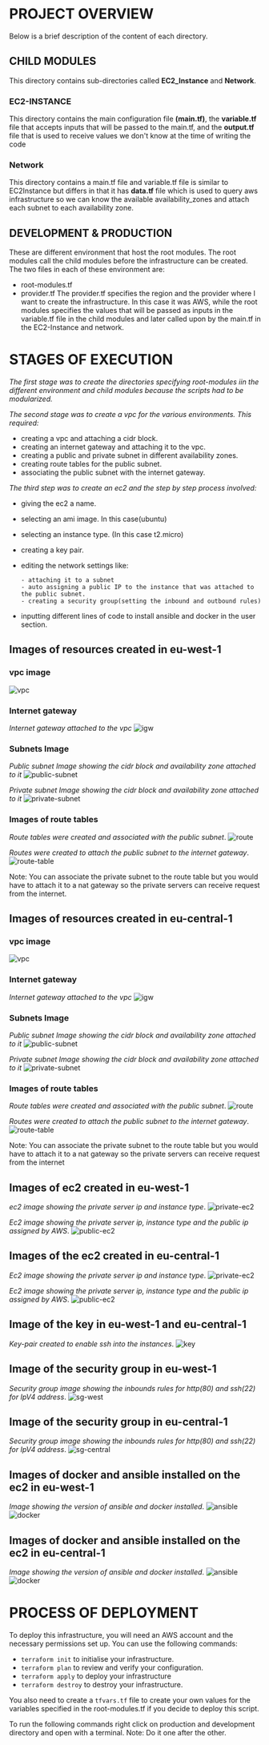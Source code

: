 # PROJECT OVERVIEW

Below is a brief description of the content of each directory. 

## CHILD MODULES
This directory contains sub-directories called **EC2_Instance** and **Network**.

### EC2-INSTANCE
This directory contains the main configuration file **(main.tf)**, the **variable.tf** file that accepts inputs that will be passed to the main.tf, and the **output.tf** file that is used to receive values we don't know at the time of writing the code

### Network 
This directory contains a main.tf file and variable.tf file is similar to EC2Instance but differs in that it has **data.tf** file which is used to query aws infrastructure so we can know the available availability_zones and attach each subnet to each availability zone.

## DEVELOPMENT & PRODUCTION
These are different environment that host the root modules. The root modules call the child modules before the infrastructure can be created. The two files in each of these environment are:
  - root-modules.tf
  - provider.tf
The provider.tf specifies the region and the provider where I want to create the infrastructure. In this case it was AWS, while the root modules specifies the values that will be passed as inputs in the variable.tf file in the child modules and later called upon by the main.tf in the EC2-Instance and network.


# STAGES OF EXECUTION
*The first stage was to create the directories specifying root-modules iin the different environment and child modules because the scripts had to be modularized.*

*The second stage was to create a vpc for the various environments. This required:*
- creating a vpc and attaching a cidr block.
- creating an internet gateway and attaching it to the vpc.
- creating a public and private subnet in different availability zones.
- creating route tables for the public subnet.
- associating the public subnet with the internet gateway.

*The third step was to create an ec2 and the step by step process involved:*
- giving the ec2 a name.
- selecting an ami image. In this case(ubuntu)
- selecting an instance type. (In this case t2.micro)
- creating a key pair.
- editing the network settings like:
      
      - attaching it to a subnet
      - auto assigning a public IP to the instance that was attached to the public subnet.
      - creating a security group(setting the inbound and outbound rules)
- inputting different lines of code to install ansible and docker in the user section.



## Images of resources created in eu-west-1
### vpc image
![vpc](./images/vpc-west.png)

### Internet gateway
*Internet gateway attached to the vpc*
![igw](./images/igw-west.png)

### Subnets Image 
*Public subnet Image showing the cidr block and availability zone attached to it*
![public-subnet](./images/subnet-west.png)

*Private subnet Image showing the cidr block and availability zone attached to it*
![private-subnet](./images/private-subnet-west.png)

### Images of route tables
*Route tables were created and associated with the public subnet*.
![route](./images/subnetbassociation-west.png)

*Routes were created to attach the public subnet to the internet gateway*.
![route-table](./images/subnet%20route-west.png)

Note: You can associate the private subnet to the route table but you would have to attach it to a nat gateway so the private servers can receive request from the internet.


## Images of resources created in eu-central-1
### vpc image
![vpc](./images/vpc-central.png)

### Internet gateway
*Internet gateway attached to the vpc*
![igw](./images/igw-central.png)

### Subnets Image 
*Public subnet Image showing the cidr block and availability zone attached to it*
![public-subnet](./images/public-subnet-central.png)

*Private subnet Image showing the cidr block and availability zone attached to it*
![private-subnet](./images/private-subnet-central.png)

### Images of route tables
*Route tables were created and associated with the public subnet*.
![route](./images/subnetbassociation-central.png)

*Routes were created to attach the public subnet to the internet gateway*.
![route-table](./images/route-central.png)

Note: You can associate the private subnet to the route table but you would have to attach it to a nat gateway so the private servers can receive request from the internet


## Images of ec2 created in eu-west-1
*ec2 image showing the private server ip and instance type*.
![private-ec2](./images/ec2-private-west.png)

*Ec2 image showing the private server ip, instance type and the public ip assigned by AWS*.
![public-ec2](./images/ec2-public-west.png)

## Images of the ec2 created in eu-central-1
*Ec2 image showing the private server ip and instance type*.
![private-ec2](./images/private%20ec2-central.png)

*Ec2 image showing the private server ip, instance type and the public ip assigned by AWS*.
![public-ec2](./images/public-ec2-central.png)


## Image of the key in eu-west-1 and eu-central-1
*Key-pair created to enable ssh into the instances*.
![key](./images/key-pair-west.png)

## Image of the security group in eu-west-1
*Security group image showing the inbounds rules for http(80) and ssh(22) for IpV4 address*.
![sg-west](./images/sg-west.png)

## Image of the security group in eu-central-1
*Security group image showing the inbounds rules for http(80) and ssh(22) for IpV4 address*.
![sg-central](./images/sg-central.png)

## Images of docker and ansible installed on the ec2 in eu-west-1
*Image showing the version of ansible and docker installed*.
![ansible](./images/ansible-version-west.png)
![docker](./images/docker-version-west.png)

## Images of docker and ansible installed on the ec2 in eu-central-1
*Image showing the version of ansible and docker installed*.
![ansible](./images/ansible-version-central.png)
![docker](./images/docker-version-central.png)



# PROCESS OF DEPLOYMENT
To deploy this infrastructure, you will need an AWS account and the necessary permissions set up.
You can use the following commands:
- `terraform init` to initialise your infrastructure.
- `terraform plan` to review and verify your configuration.
- `terraform apply` to deploy your infrastructure
- `terraform destroy` to destroy your infrastructure.

You also need to create a `tfvars.tf` file to create your own values for the variables specified in the root-modules.tf if you decide to deploy this script.

To run the following commands right click on production and development directory and open with a terminal. Note: Do it one after the other.


